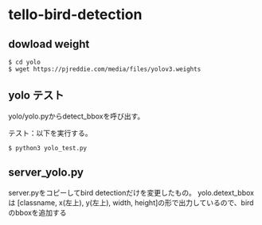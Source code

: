 # tello-bird-detection

## dowload weight
```
$ cd yolo  
$ wget https://pjreddie.com/media/files/yolov3.weights
```

## yolo テスト

yolo/yolo.pyからdetect_bboxを呼び出す。

テスト：以下を実行する。
```
$ python3 yolo_test.py
```

## server_yolo.py
server.pyをコピーしてbird detectionだけを変更したもの。
yolo.detext_bboxは [classname, x(左上), y(左上), width, height]の形で出力しているので、birdのbboxを追加する